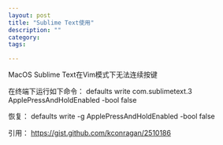 ```yaml
---
layout: post
title: "Sublime Text使用"
description: ""
category: 
tags: 

---
```


MacOS Sublime Text在Vim模式下无法连续按键

在终端下运行如下命令：
defaults write com.sublimetext.3 ApplePressAndHoldEnabled -bool false

恢复：
defaults write -g ApplePressAndHoldEnabled -bool false

引用：
https://gist.github.com/kconragan/2510186
